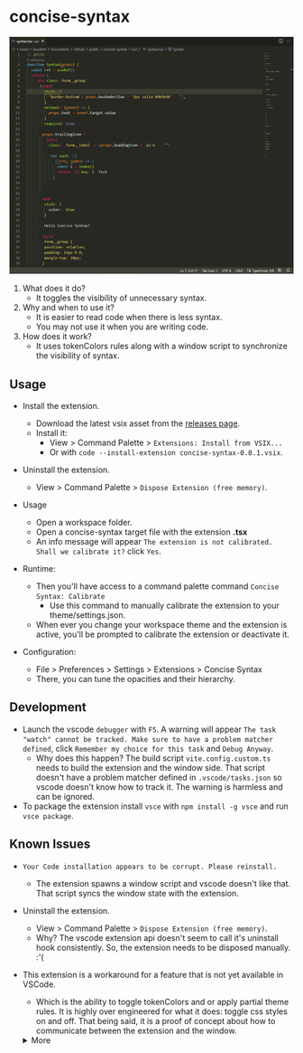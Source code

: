 # concise-syntax

![Concise Syntax demo gif](./demo.gif)

1. What does it do?
	- It toggles the visibility of unnecessary syntax.
2. Why and when to use it?
	- It is easier to read code when there is less syntax.
	- You may not use it when you are writing code.
3. How does it work?
	- It uses tokenColors rules along with a window script to synchronize the visibility of syntax.

## Usage

- Install the extension.
	- Download the latest vsix asset from the [releases page](https://github.com/kauderk/concise-syntax/releases).
	- Install it:
		- View > Command Palette > `Extensions: Install from VSIX...`
		- Or with `code --install-extension concise-syntax-0.0.1.vsix`.

- Uninstall the extension.
	- View > Command Palette > `Dispose Extension (free memory)`.
	
- Usage
	- Open a workspace folder.
	- Open a concise-syntax target file with the extension **.tsx**
	- An info message will appear `The extension is not calibrated. Shall we calibrate it?` click `Yes`.

- Runtime:
	- Then you'll have access to a command palette command `Concise Syntax: Calibrate`
		- Use this command to manually calibrate the extension to your theme/settings.json.
	- When ever you change your workspace theme and the extension is active, you'll be prompted to calibrate the extension or deactivate it.

- Configuration:
	- File > Preferences > Settings > Extensions > Concise Syntax
	- There, you can tune the opacities and their hierarchy.

## Development
- Launch the vscode `debugger` with `F5`. A warning will appear `The task "watch" cannot be tracked. Make sure to have a problem matcher defined`, click `Remember my choice for this task` and `Debug Anyway`.
	- Why does this happen? The build script `vite.config.custom.ts` needs to build the extension and the window side. That script doesn't have a problem matcher defined in `.vscode/tasks.json` so vscode doesn't know how to track it. The warning is harmless and can be ignored.
- To package the extension install `vsce` with `npm install -g vsce` and run `vsce package`.

## Known Issues

- `Your Code installation appears to be corrupt. Please reinstall.`
	- The extension spawns a window script and vscode doesn't like that. That script syncs the window state with the extension.

- Uninstall the extension.
	- View > Command Palette > `Dispose Extension (free memory)`.
	- Why? The vscode extension api doesn't seem to call it's uninstall hook consistently. So, the extension needs to be disposed manually. :'(

- This extension is a workaround for a feature that is not yet available in VSCode.
	- Which is the ability to toggle tokenColors and or apply partial theme rules.
It is highly over engineered for what it does: toggle css styles on and off.
That being said, it is a proof of concept about how to communicate between the extension and the window.
	
	<details>
		<summary>More</summary>
		Glims of hope	- The following shows how simple it could be to toggle tokenColors.
	
	https://github.com/microsoft/vscode/issues/157087#issuecomment-1225889161
	```json
	"editor.semanticTokenColorCustomizations": {
		"[Extension]": {
			"rules": {
				"veriable.readonly": "#95E6CD"
			}
		}
	}
	"editor.semanticTokenColorCustomizations": {
		"[Extension]": {
			"enabled": false
		}
	}
	```
	</details>
